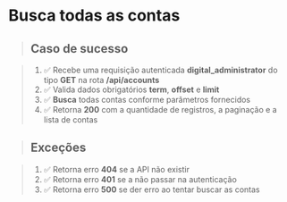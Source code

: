 # Busca todas as contas

> ## Caso de sucesso

> 1. ✅ Recebe uma requisição autenticada **digital_administrator** do tipo **GET** na rota **/api/accounts**
> 2. ✅ Valida dados obrigatórios  **term**, **offset** e **limit**
> 3. ✅ **Busca** todas contas conforme parâmetros fornecidos
> 4. ✅ Retorna **200** com a quantidade de registros, a paginação e a lista de contas

> ## Exceções

> 1. ✅ Retorna erro **404** se a API não existir
> 2. ✅ Retorna erro **401** se a não passar na autenticação
> 3. ✅ Retorna erro **500** se der erro ao tentar buscar as contas

